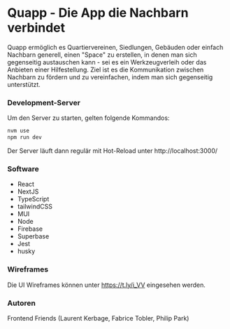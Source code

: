 # Quapp - Die App die Nachbarn verbindet
Quapp ermöglich es Quartiervereinen, Siedlungen, Gebäuden oder einfach Nachbarn generell, einen "Space" zu erstellen, in denen man sich gegenseitig austauschen kann - sei es ein Werkzeugverleih oder das Anbieten einer Hilfestellung. Ziel ist es die Kommunikation zwischen Nachbarn zu fördern und zu vereinfachen, indem man sich gegenseitig unterstützt.

### Development-Server
Um den Server zu starten, gelten folgende Kommandos:

```bash
nvm use
npm run dev
```
Der Server läuft dann regulär mit Hot-Reload unter http://localhost:3000/

### Software
- React
- NextJS
- TypeScript
- tailwindCSS
- MUI
- Node
- Firebase
- Superbase
- Jest
- husky

### Wireframes
Die UI Wireframes können unter https://t.ly/i_VV eingesehen werden.

### Autoren
Frontend Friends (Laurent Kerbage, Fabrice Tobler, Philip Park)
